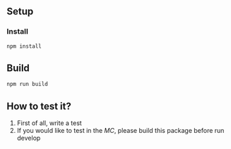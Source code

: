 ## Setup

### Install

```bash
npm install
```

## Build

```bash
npm run build
```


## How to test it?

1. First of all, write a test
2. If you would like to test in the *MC*, please build this package before run develop
